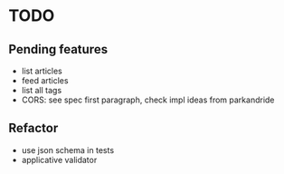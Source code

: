 # TODO

## Pending features
* list articles
* feed articles
* list all tags
* CORS: see spec first paragraph, check impl ideas from parkandride

## Refactor
* use json schema in tests
* applicative validator
